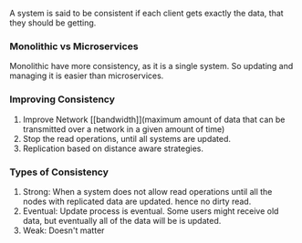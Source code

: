 A system is said to be consistent if each client gets exactly the data, that they should be getting.


### Monolithic vs Microservices
Monolithic have more consistency, as it is a single system. So updating and managing it is easier than microservices.

### Improving Consistency
1. Improve Network [[bandwidth]](maximum amount of data that can be transmitted over a network in a given amount of time)
2. Stop the read operations, until all systems are updated.
3. Replication based on distance aware strategies.


### Types of Consistency
1. Strong: When a system does not allow read operations until all the nodes with replicated data are updated. hence no dirty read.
2. Eventual: Update process is eventual. Some users might receive old data, but eventually all of the data will be is updated.
3. Weak: Doesn't matter